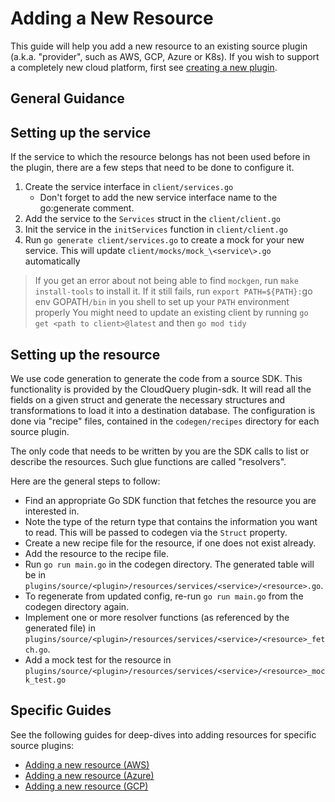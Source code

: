 # Adding a New Resource

This guide will help you add a new resource to an existing source plugin (a.k.a. "provider", such as AWS, GCP, Azure or K8s). If you wish to support a completely new cloud platform, first see [creating a new plugin](./creating_a_new_plugin.md).

## General Guidance

## Setting up the service

If the service to which the resource belongs has not been used before in the plugin, there are a few steps that need to be done to configure it.

1. Create the service interface in `client/services.go`
   - Don't forget to add the new service interface name to the go:generate comment.
1. Add the service to the `Services` struct in the `client/client.go`
1. Init the service in the `initServices` function in `client/client.go`
1. Run `go generate client/services.go` to create a mock for your new service. This will update `client/mocks/mock_\<service\>.go` automatically

> If you get an error about not being able to find `mockgen`, run `make install-tools` to install it. If it still fails, run `export PATH=${PATH}:`go env GOPATH`/bin` in you shell to set up your `PATH` environment properly
> You might need to update an existing client by running `go get <path to client>@latest` and then `go mod tidy`

## Setting up the resource

We use code generation to generate the code from a source SDK. This functionality is provided by the CloudQuery plugin-sdk. It will read all the fields on a given struct and generate the necessary structures and transformations to load it into a destination database. The configuration is done via "recipe" files, contained in the `codegen/recipes` directory for each source plugin.

The only code that needs to be written by you are the SDK calls to list or describe the resources. Such glue functions are called "resolvers".

Here are the general steps to follow:

- Find an appropriate Go SDK function that fetches the resource you are interested in.
- Note the type of the return type that contains the information you want to read. This will be passed to codegen via the `Struct` property.
- Create a new recipe file for the resource, if one does not exist already.
- Add the resource to the recipe file.
- Run `go run main.go` in the codegen directory. The generated table will be in `plugins/source/<plugin>/resources/services/<service>/<resource>.go`.
- To regenerate from updated config, re-run `go run main.go` from the codegen directory again.
- Implement one or more resolver functions (as referenced by the generated file) in `plugins/source/<plugin>/resources/services/<service>/<resource>_fetch.go`.
- Add a mock test for the resource in `plugins/source/<plugin>/resources/services/<service>/<resource>_mock_test.go`

## Specific Guides

See the following guides for deep-dives into adding resources for specific source plugins:

- [Adding a new resource (AWS)](../plugins/source/aws/docs/contributing/adding_a_new_resource.md)
- [Adding a new resource (Azure)](../plugins/source/azure/docs/contributing/adding_a_new_resource.md)
- [Adding a new resource (GCP)](../plugins/source/gcp/docs/contributing/adding_a_new_resource.md)
